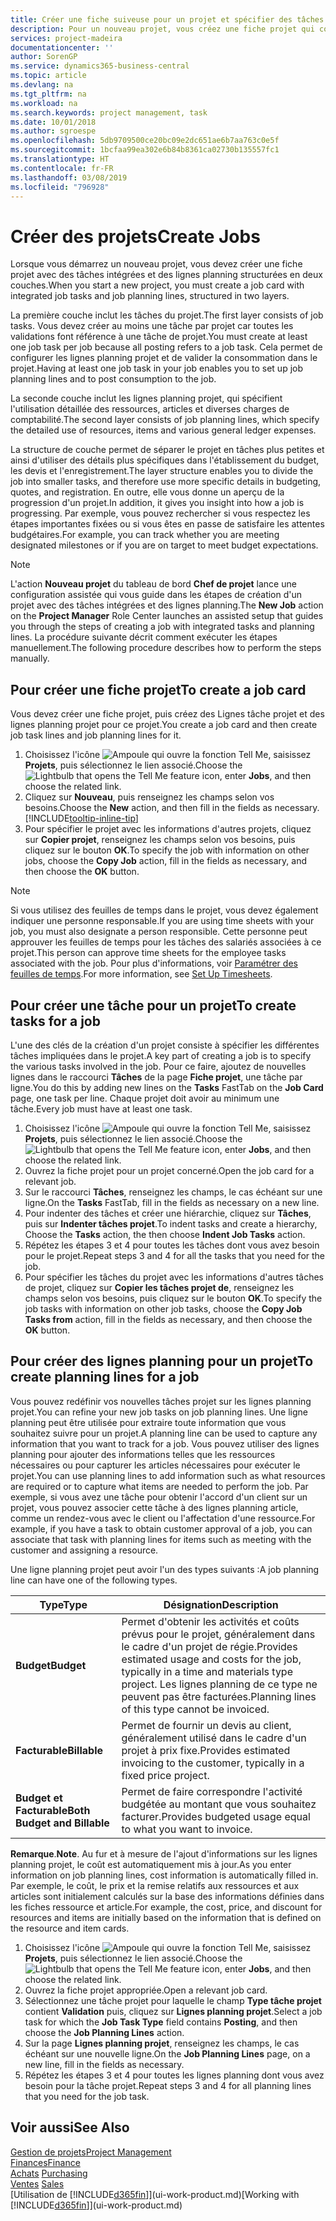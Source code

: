 ```yaml
---
title: Créer une fiche suiveuse pour un projet et spécifier des tâches| Microsoft Docs
description: Pour un nouveau projet, vous créez une fiche projet qui contient les tâches projet et les lignes planning, pour vous aider à gérer la progression et les budgets.
services: project-madeira
documentationcenter: ''
author: SorenGP
ms.service: dynamics365-business-central
ms.topic: article
ms.devlang: na
ms.tgt_pltfrm: na
ms.workload: na
ms.search.keywords: project management, task
ms.date: 10/01/2018
ms.author: sgroespe
ms.openlocfilehash: 5db9709500ce20bc09e2dc651ae6b7aa763c0e5f
ms.sourcegitcommit: 1bcfaa99ea302e6b84b8361ca02730b135557fc1
ms.translationtype: HT
ms.contentlocale: fr-FR
ms.lasthandoff: 03/08/2019
ms.locfileid: "796928"
---
```

# <a name="create-jobs"></a><span data-ttu-id="73c43-103">Créer des projets</span><span class="sxs-lookup"><span data-stu-id="73c43-103">Create Jobs</span></span>
<span data-ttu-id="73c43-104">Lorsque vous démarrez un nouveau projet, vous devez créer une fiche projet avec des tâches intégrées et des lignes planning structurées en deux couches.</span><span class="sxs-lookup"><span data-stu-id="73c43-104">When you start a new project, you must create a job card with integrated job tasks and job planning lines, structured in two layers.</span></span>  

<span data-ttu-id="73c43-105">La première couche inclut les tâches du projet.</span><span class="sxs-lookup"><span data-stu-id="73c43-105">The first layer consists of job tasks.</span></span> <span data-ttu-id="73c43-106">Vous devez créer au moins une tâche par projet car toutes les validations font référence à une tâche de projet.</span><span class="sxs-lookup"><span data-stu-id="73c43-106">You must create at least one job task per job because all posting refers to a job task.</span></span> <span data-ttu-id="73c43-107">Cela permet de configurer les lignes planning projet et de valider la consommation dans le projet.</span><span class="sxs-lookup"><span data-stu-id="73c43-107">Having at least one job task in your job enables you to set up job planning lines and to post consumption to the job.</span></span>

<span data-ttu-id="73c43-108">La seconde couche inclut les lignes planning projet, qui spécifient l'utilisation détaillée des ressources, articles et diverses charges de comptabilité.</span><span class="sxs-lookup"><span data-stu-id="73c43-108">The second layer consists of job planning lines, which specify the detailed use of resources, items and various general ledger expenses.</span></span>

<span data-ttu-id="73c43-109">La structure de couche permet de séparer le projet en tâches plus petites et ainsi d'utiliser des détails plus spécifiques dans l'établissement du budget, les devis et l'enregistrement.</span><span class="sxs-lookup"><span data-stu-id="73c43-109">The layer structure enables you to divide the job into smaller tasks, and therefore use more specific details in budgeting, quotes, and registration.</span></span> <span data-ttu-id="73c43-110">En outre, elle vous donne un aperçu de la progression d'un projet.</span><span class="sxs-lookup"><span data-stu-id="73c43-110">In addition, it gives you insight into how a job is progressing.</span></span> <span data-ttu-id="73c43-111">Par exemple, vous pouvez rechercher si vous respectez les étapes importantes fixées ou si vous êtes en passe de satisfaire les attentes budgétaires.</span><span class="sxs-lookup"><span data-stu-id="73c43-111">For example, you can track whether you are meeting designated milestones or if you are on target to meet budget expectations.</span></span>

> [!NOTE]  
>   <span data-ttu-id="73c43-112">L'action **Nouveau projet** du tableau de bord **Chef de projet** lance une configuration assistée qui vous guide dans les étapes de création d'un projet avec des tâches intégrées et des lignes planning.</span><span class="sxs-lookup"><span data-stu-id="73c43-112">The **New Job** action on the **Project Manager** Role Center launches an assisted setup that guides you through the steps of creating a job with integrated tasks and planning lines.</span></span> <span data-ttu-id="73c43-113">La procédure suivante décrit comment exécuter les étapes manuellement.</span><span class="sxs-lookup"><span data-stu-id="73c43-113">The following procedure describes how to perform the steps manually.</span></span>

## <a name="to-create-a-job-card"></a><span data-ttu-id="73c43-114">Pour créer une fiche projet</span><span class="sxs-lookup"><span data-stu-id="73c43-114">To create a job card</span></span>
<span data-ttu-id="73c43-115">Vous devez créer une fiche projet, puis créez des Lignes tâche projet et des lignes planning projet pour ce projet.</span><span class="sxs-lookup"><span data-stu-id="73c43-115">You create a job card and then create job task lines and job planning lines for it.</span></span>

1. <span data-ttu-id="73c43-116">Choisissez l'icône ![Ampoule qui ouvre la fonction Tell Me](media/ui-search/search_small.png "Dites-moi ce que vous voulez faire"), saisissez **Projets**, puis sélectionnez le lien associé.</span><span class="sxs-lookup"><span data-stu-id="73c43-116">Choose the ![Lightbulb that opens the Tell Me feature](media/ui-search/search_small.png "Tell me what you want to do") icon, enter **Jobs**, and then choose the related link.</span></span>  
2. <span data-ttu-id="73c43-117">Cliquez sur **Nouveau**, puis renseignez les champs selon vos besoins.</span><span class="sxs-lookup"><span data-stu-id="73c43-117">Choose the **New** action, and then fill in the fields as necessary.</span></span> [!INCLUDE[tooltip-inline-tip](includes/tooltip-inline-tip_md.md)]
3. <span data-ttu-id="73c43-118">Pour spécifier le projet avec les informations d'autres projets, cliquez sur **Copier projet**, renseignez les champs selon vos besoins, puis cliquez sur le bouton **OK**.</span><span class="sxs-lookup"><span data-stu-id="73c43-118">To specify the job with information on other jobs, choose the **Copy Job** action, fill in the fields as necessary, and then choose the **OK** button.</span></span>

> [!NOTE]  
>   <span data-ttu-id="73c43-119">Si vous utilisez des feuilles de temps dans le projet, vous devez également indiquer une personne responsable.</span><span class="sxs-lookup"><span data-stu-id="73c43-119">If you are using time sheets with your job, you must also designate a person responsible.</span></span> <span data-ttu-id="73c43-120">Cette personne peut approuver les feuilles de temps pour les tâches des salariés associées à ce projet.</span><span class="sxs-lookup"><span data-stu-id="73c43-120">This person can approve time sheets for the employee tasks associated with the job.</span></span> <span data-ttu-id="73c43-121">Pour plus d'informations, voir [Paramétrer des feuilles de temps](projects-how-setup-time-sheets.md).</span><span class="sxs-lookup"><span data-stu-id="73c43-121">For more information, see [Set Up Timesheets](projects-how-setup-time-sheets.md).</span></span>

## <a name="to-create-tasks-for-a-job"></a><span data-ttu-id="73c43-122">Pour créer une tâche pour un projet</span><span class="sxs-lookup"><span data-stu-id="73c43-122">To create tasks for a job</span></span>
<span data-ttu-id="73c43-123">L'une des clés de la création d'un projet consiste à spécifier les différentes tâches impliquées dans le projet.</span><span class="sxs-lookup"><span data-stu-id="73c43-123">A key part of creating a job is to specify the various tasks involved in the job.</span></span> <span data-ttu-id="73c43-124">Pour ce faire, ajoutez de nouvelles lignes dans le raccourci **Tâches** de la page **Fiche projet**, une tâche par ligne.</span><span class="sxs-lookup"><span data-stu-id="73c43-124">You do this by adding new lines on the **Tasks** FastTab on the **Job Card** page, one task per line.</span></span> <span data-ttu-id="73c43-125">Chaque projet doit avoir au minimum une tâche.</span><span class="sxs-lookup"><span data-stu-id="73c43-125">Every job must have at least one task.</span></span>

1. <span data-ttu-id="73c43-126">Choisissez l'icône ![Ampoule qui ouvre la fonction Tell Me](media/ui-search/search_small.png "Dites-moi ce que vous voulez faire"), saisissez **Projets**, puis sélectionnez le lien associé.</span><span class="sxs-lookup"><span data-stu-id="73c43-126">Choose the ![Lightbulb that opens the Tell Me feature](media/ui-search/search_small.png "Tell me what you want to do") icon, enter **Jobs**, and then choose the related link.</span></span>
2. <span data-ttu-id="73c43-127">Ouvrez la fiche projet pour un projet concerné.</span><span class="sxs-lookup"><span data-stu-id="73c43-127">Open the job card for a relevant job.</span></span>
3. <span data-ttu-id="73c43-128">Sur le raccourci **Tâches**, renseignez les champs, le cas échéant sur une ligne.</span><span class="sxs-lookup"><span data-stu-id="73c43-128">On the **Tasks** FastTab, fill in the fields as necessary on a new line.</span></span>
4. <span data-ttu-id="73c43-129">Pour indenter des tâches et créer une hiérarchie, cliquez sur **Tâches**, puis sur **Indenter tâches projet**.</span><span class="sxs-lookup"><span data-stu-id="73c43-129">To indent tasks and create a hierarchy, Choose the **Tasks** action, the then choose **Indent Job Tasks** action.</span></span>
5. <span data-ttu-id="73c43-130">Répétez les étapes 3 et 4 pour toutes les tâches dont vous avez besoin pour le projet.</span><span class="sxs-lookup"><span data-stu-id="73c43-130">Repeat steps 3 and 4 for all the tasks that you need for the job.</span></span>
6. <span data-ttu-id="73c43-131">Pour spécifier les tâches du projet avec les informations d'autres tâches de projet, cliquez sur **Copier les tâches projet de**, renseignez les champs selon vos besoins, puis cliquez sur le bouton **OK**.</span><span class="sxs-lookup"><span data-stu-id="73c43-131">To specify the job tasks with information on other job tasks, choose the **Copy Job Tasks from** action, fill in the fields as necessary, and then choose the **OK** button.</span></span>

## <a name="to-create-planning-lines-for-a-job"></a><span data-ttu-id="73c43-132">Pour créer des lignes planning pour un projet</span><span class="sxs-lookup"><span data-stu-id="73c43-132">To create planning lines for a job</span></span>
<span data-ttu-id="73c43-133">Vous pouvez redéfinir vos nouvelles tâches projet sur les lignes planning projet.</span><span class="sxs-lookup"><span data-stu-id="73c43-133">You can refine your new job tasks on job planning lines.</span></span> <span data-ttu-id="73c43-134">Une ligne planning peut être utilisée pour extraire toute information que vous souhaitez suivre pour un projet.</span><span class="sxs-lookup"><span data-stu-id="73c43-134">A planning line can be used to capture any information that you want to track for a job.</span></span> <span data-ttu-id="73c43-135">Vous pouvez utiliser des lignes planning pour ajouter des informations telles que les ressources nécessaires ou pour capturer les articles nécessaires pour exécuter le projet.</span><span class="sxs-lookup"><span data-stu-id="73c43-135">You can use planning lines to add information such as what resources are required or to capture what items are needed to perform the job.</span></span> <span data-ttu-id="73c43-136">Par exemple, si vous avez une tâche pour obtenir l'accord d'un client sur un projet, vous pouvez associer cette tâche à des lignes planning article, comme un rendez-vous avec le client ou l'affectation d'une ressource.</span><span class="sxs-lookup"><span data-stu-id="73c43-136">For example, if you have a task to obtain customer approval of a job, you can associate that task with planning lines for items such as meeting with the customer and assigning a resource.</span></span>  

<span data-ttu-id="73c43-137">Une ligne planning projet peut avoir l'un des types suivants :</span><span class="sxs-lookup"><span data-stu-id="73c43-137">A job planning line can have one of the following types.</span></span>  

| <span data-ttu-id="73c43-138">Type</span><span class="sxs-lookup"><span data-stu-id="73c43-138">Type</span></span> | <span data-ttu-id="73c43-139">Désignation</span><span class="sxs-lookup"><span data-stu-id="73c43-139">Description</span></span> |
| --- | --- |
| <span data-ttu-id="73c43-140">**Budget**</span><span class="sxs-lookup"><span data-stu-id="73c43-140">**Budget**</span></span> |<span data-ttu-id="73c43-141">Permet d'obtenir les activités et coûts prévus pour le projet, généralement dans le cadre d'un projet de régie.</span><span class="sxs-lookup"><span data-stu-id="73c43-141">Provides estimated usage and costs for the job, typically in a time and materials type project.</span></span> <span data-ttu-id="73c43-142">Les lignes planning de ce type ne peuvent pas être facturées.</span><span class="sxs-lookup"><span data-stu-id="73c43-142">Planning lines of this type cannot be invoiced.</span></span> |
| <span data-ttu-id="73c43-143">**Facturable**</span><span class="sxs-lookup"><span data-stu-id="73c43-143">**Billable**</span></span> |<span data-ttu-id="73c43-144">Permet de fournir un devis au client, généralement utilisé dans le cadre d'un projet à prix fixe.</span><span class="sxs-lookup"><span data-stu-id="73c43-144">Provides estimated invoicing to the customer, typically in a fixed price project.</span></span> |
| <span data-ttu-id="73c43-145">**Budget et Facturable**</span><span class="sxs-lookup"><span data-stu-id="73c43-145">**Both Budget and Billable**</span></span> |<span data-ttu-id="73c43-146">Permet de faire correspondre l'activité budgétée au montant que vous souhaitez facturer.</span><span class="sxs-lookup"><span data-stu-id="73c43-146">Provides budgeted usage equal to what you want to invoice.</span></span> |

<span data-ttu-id="73c43-147">**Remarque**.</span><span class="sxs-lookup"><span data-stu-id="73c43-147">**Note**.</span></span> <span data-ttu-id="73c43-148">Au fur et à mesure de l'ajout d'informations sur les lignes planning projet, le coût est automatiquement mis à jour.</span><span class="sxs-lookup"><span data-stu-id="73c43-148">As you enter information on job planning lines, cost information is automatically filled in.</span></span> <span data-ttu-id="73c43-149">Par exemple, le coût, le prix et la remise relatifs aux ressources et aux articles sont initialement calculés sur la base des informations définies dans les fiches ressource et article.</span><span class="sxs-lookup"><span data-stu-id="73c43-149">For example, the cost, price, and discount for resources and items are initially based on the information that is defined on the resource and item cards.</span></span>

1. <span data-ttu-id="73c43-150">Choisissez l'icône ![Ampoule qui ouvre la fonction Tell Me](media/ui-search/search_small.png "Dites-moi ce que vous voulez faire"), saisissez **Projets**, puis sélectionnez le lien associé.</span><span class="sxs-lookup"><span data-stu-id="73c43-150">Choose the ![Lightbulb that opens the Tell Me feature](media/ui-search/search_small.png "Tell me what you want to do") icon, enter **Jobs**, and then choose the related link.</span></span>
2. <span data-ttu-id="73c43-151">Ouvrez la fiche projet appropriée.</span><span class="sxs-lookup"><span data-stu-id="73c43-151">Open a relevant job card.</span></span>
3. <span data-ttu-id="73c43-152">Sélectionnez une tâche projet pour laquelle le champ **Type tâche projet** contient **Validation** puis, cliquez sur **Lignes planning projet**.</span><span class="sxs-lookup"><span data-stu-id="73c43-152">Select a job task for which the **Job Task Type** field contains **Posting**, and then choose the **Job Planning Lines** action.</span></span>  
4. <span data-ttu-id="73c43-153">Sur la page **Lignes planning projet**, renseignez les champs, le cas échéant sur une nouvelle ligne.</span><span class="sxs-lookup"><span data-stu-id="73c43-153">On the **Job Planning Lines** page, on a new line, fill in the fields as necessary.</span></span>
5. <span data-ttu-id="73c43-154">Répétez les étapes 3 et 4 pour toutes les lignes planning dont vous avez besoin pour la tâche projet.</span><span class="sxs-lookup"><span data-stu-id="73c43-154">Repeat steps 3 and 4 for all planning lines that you need for the job task.</span></span>

## <a name="see-also"></a><span data-ttu-id="73c43-155">Voir aussi</span><span class="sxs-lookup"><span data-stu-id="73c43-155">See Also</span></span>
[<span data-ttu-id="73c43-156">Gestion de projets</span><span class="sxs-lookup"><span data-stu-id="73c43-156">Project Management</span></span>](projects-manage-projects.md)  
[<span data-ttu-id="73c43-157">Finances</span><span class="sxs-lookup"><span data-stu-id="73c43-157">Finance</span></span>](finance.md)  
<span data-ttu-id="73c43-158">[Achats](purchasing-manage-purchasing.md)       </span><span class="sxs-lookup"><span data-stu-id="73c43-158">[Purchasing](purchasing-manage-purchasing.md)       </span></span>  
<span data-ttu-id="73c43-159">[Ventes](sales-manage-sales.md)    </span><span class="sxs-lookup"><span data-stu-id="73c43-159">[Sales](sales-manage-sales.md)    </span></span>  
<span data-ttu-id="73c43-160">[Utilisation de [!INCLUDE[d365fin](includes/d365fin_md.md)]](ui-work-product.md)</span><span class="sxs-lookup"><span data-stu-id="73c43-160">[Working with [!INCLUDE[d365fin](includes/d365fin_md.md)]](ui-work-product.md)</span></span>  
